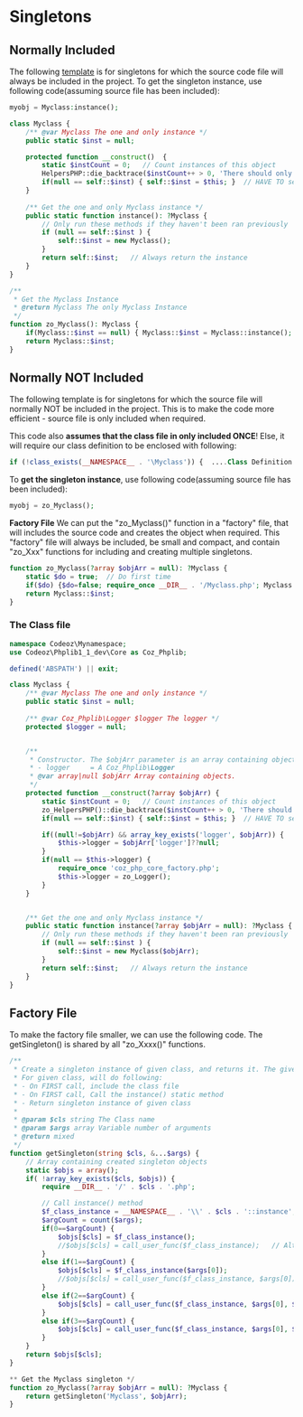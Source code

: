 # Singletons

## Normally Included

The following <span style="text-decoration: underline;">template</span> is for singletons for which the source code file will always be included in the project. To get the singleton instance, use following code(assuming source file has been included):
```php
myobj = Myclass:instance();
```

```php
class Myclass {
    /** @var Myclass The one and only instance */
    public static $inst = null;

    protected function __construct()  {
        static $instCount = 0;   // Count instances of this object
        HelpersPHP::die_backtrace($instCount++ > 0, 'There should only ever be a single instance of the UpdatePlugin object!');
        if(null == self::$inst) { self::$inst = $this; }  // HAVE TO set $inst in __constructor() AND instance()!
    }
    
    /** Get the one and only Myclass instance */
    public static function instance(): ?Myclass {
        // Only run these methods if they haven't been ran previously
        if (null == self::$inst ) {
            self::$inst = new Myclass();
        }
        return self::$inst;   // Always return the instance
    }
}

/**
 * Get the Myclass Instance
 * @return Myclass The only Myclass Instance
 */
function zo_Myclass(): Myclass {
    if(Myclass::$inst == null) { Myclass::$inst = Myclass::instance(); }
    return Myclass::$inst;
}
```

## Normally NOT Included

The following template is for singletons for which the source file will normally NOT be included in the project. This is to make the code more efficient - source file is only included when required. 

This code also **assumes that the class file in only included ONCE**! Else, it will require our class definition to be enclosed with following:
```php
if (!class_exists(__NAMESPACE__ . '\Myclass')) {  ....Class Definition.... }
```

To **get the singleton instance**, use following code(assuming source file has been included):
```php
myobj = zo_Myclass();
```

**Factory File**
We can put the "zo_Myclass()" function in a "factory" file, that will includes the source code and creates the object when required. This "factory" file will always be included, be small and compact, and contain "zo_Xxx" functions for including and creating multiple singletons.
```php
function zo_Myclass(?array $objArr = null): ?Myclass {
    static $do = true;  // Do first time
    if($do) {$do=false; require_once __DIR__ . '/Myclass.php'; Myclass::$inst = Myclass::instance($objArr); }
    return Myclass::$inst;
}
```

### The Class file
```php
namespace Codeoz\Mynamespace;
use Codeoz\Phplib1_1_dev\Core as Coz_Phplib;

defined('ABSPATH') || exit;

class Myclass {
    /** @var Myclass The one and only instance */
    public static $inst = null;
	
    /** @var Coz_Phplib\Logger $logger The logger */
    protected $logger = null;


    /**
     * Constructor. The $objArr parameter is an array containing objects. Key is object type:
     * - logger     = A Coz_Phplib\Logger
     * @var array|null $objArr Array containing objects.
     */
    protected function __construct(?array $objArr) {
        static $instCount = 0;   // Count instances of this object
        zo_HelpersPHP()::die_backtrace($instCount++ > 0, 'There should only ever be a single instance of the Myclass object!');
        if(null == self::$inst) { self::$inst = $this; }  // HAVE TO set $inst in __constructor() AND instance()!

        if((null!=$objArr) && array_key_exists('logger', $objArr)) {
            $this->logger = $objArr['logger']??null;
        }
        if(null == $this->logger) {
            require_once 'coz_php_core_factory.php';
            $this->logger = zo_Logger();
        }
    }


    /** Get the one and only Myclass instance */
    public static function instance(?array $objArr = null): ?Myclass {
        // Only run these methods if they haven't been ran previously
        if (null == self::$inst ) {
            self::$inst = new Myclass($objArr);
        }
        return self::$inst;   // Always return the instance
    }
}
```

## Factory File
To make the factory file smaller, we can use the following code. The getSingleton() is shared by all "zo_Xxxx()" functions.

```php
/**
 * Create a singleton instance of given class, and returns it. The given class MUST be in this namespace!
 * For given class, will do following:
 * - On FIRST call, include the class file
 * - On FIRST call, Call the instance() static method
 * - Return singleton instance of given class
 *
 * @param $cls string The Class name
 * @param $args array Variable number of arguments
 * @return mixed
 */
function getSingleton(string $cls, &...$args) {
    // Array containing created singleton objects
    static $objs = array();
    if( !array_key_exists($cls, $objs)) {
        require __DIR__ . '/' . $cls . '.php';

        // Call instance() method
        $f_class_instance = __NAMESPACE__ . '\\' . $cls . '::instance';
        $argCount = count($args);
        if(0==$argCount) {
            $objs[$cls] = $f_class_instance();
            //$objs[$cls] = call_user_func($f_class_instance);   // Alternative method
        }
        else if(1==$argCount) {
            $objs[$cls] = $f_class_instance($args[0]);
            //$objs[$cls] = call_user_func($f_class_instance, $args[0]);     // Alternative method
        }
        else if(2==$argCount) {
            $objs[$cls] = call_user_func($f_class_instance, $args[0], $args[1]);
        }
        else if(3==$argCount) {
            $objs[$cls] = call_user_func($f_class_instance, $args[0], $args[1], $args[2]);
        }
    }
    return $objs[$cls];
}

** Get the Myclass singleton */
function zo_Myclass(?array $objArr = null): ?Myclass {
    return getSingleton('Myclass', $objArr);
}
```
